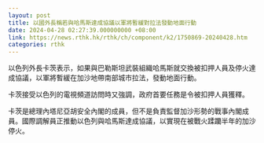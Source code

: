 ```yaml
---
layout: post
title: 以國外長稱若與哈馬斯達成協議以軍將暫緩對拉法發動地面行動
date: 2024-04-28 02:27:39.000000000 +08:00
link: https://news.rthk.hk/rthk/ch/component/k2/1750869-20240428.htm
categories: rthk
---
```


以色列外長卡茨表示，如果與巴勒斯坦武裝組織哈馬斯就交換被扣押人員及停火達成協議，以軍將暫緩在加沙地帶南部城市拉法，發動地面行動。

卡茨接受以色列的電視頻道訪問時又強調，政府首要任務是令被扣押人員獲釋。

卡茨是總理內塔尼亞胡安全內閣的成員，但不是負責監督加沙形勢的戰事內閣成員。國際調解員正推動以色列與哈馬斯達成協議，以實現在被戰火蹂躪半年的加沙停火。
